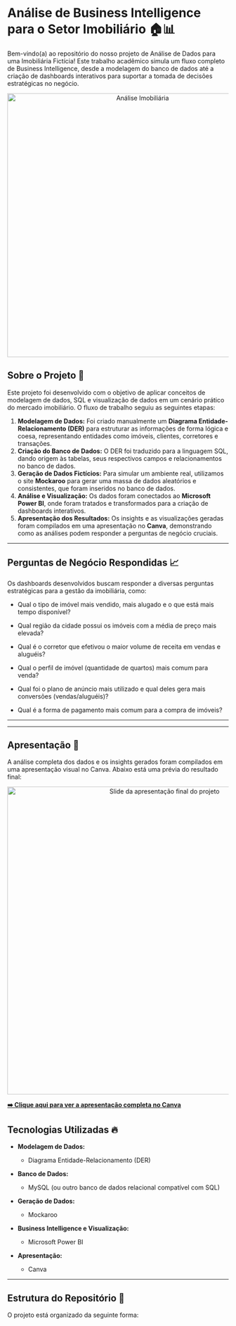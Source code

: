 # Análise de Business Intelligence para o Setor Imobiliário 🏠📊

Bem-vindo(a) ao repositório do nosso projeto de Análise de Dados para uma Imobiliária Fictícia! Este trabalho acadêmico simula um fluxo completo de Business Intelligence, desde a modelagem do banco de dados até a criação de dashboards interativos para suportar a tomada de decisões estratégicas no negócio.

<p align="center">
  <img src="./assets/imobi.jpg" alt=" Análise Imobiliária" width="600">
</p>


## Sobre o Projeto 🚀

Este projeto foi desenvolvido com o objetivo de aplicar conceitos de modelagem de dados, SQL e visualização de dados em um cenário prático do mercado imobiliário. O fluxo de trabalho seguiu as seguintes etapas:

1.  **Modelagem de Dados:** Foi criado manualmente um **Diagrama Entidade-Relacionamento (DER)** para estruturar as informações de forma lógica e coesa, representando entidades como imóveis, clientes, corretores e transações.
2.  **Criação do Banco de Dados:** O DER foi traduzido para a linguagem SQL, dando origem às tabelas, seus respectivos campos e relacionamentos no banco de dados.
3.  **Geração de Dados Fictícios:** Para simular um ambiente real, utilizamos o site **Mockaroo** para gerar uma massa de dados aleatórios e consistentes, que foram inseridos no banco de dados.
4.  **Análise e Visualização:** Os dados foram conectados ao **Microsoft Power BI**, onde foram tratados e transformados para a criação de dashboards interativos.
5.  **Apresentação dos Resultados:** Os insights e as visualizações geradas foram compilados em uma apresentação no **Canva**, demonstrando como as análises podem responder a perguntas de negócio cruciais.

---
## Perguntas de Negócio Respondidas 📈

Os dashboards desenvolvidos buscam responder a diversas perguntas estratégicas para a gestão da imobiliária, como:

-  Qual o tipo de imóvel mais vendido, mais alugado e o que está mais tempo disponível? 

-  Qual região da cidade possui os imóveis com a média de preço mais elevada? 

-   Qual é o corretor que efetivou o maior volume de receita em vendas e aluguéis? 

-   Qual o perfil de imóvel (quantidade de quartos) mais comum para venda? 

-  Qual foi o plano de anúncio mais utilizado e qual deles gera mais conversões (vendas/aluguéis)? 

-   Qual é a forma de pagamento mais comum para a compra de imóveis? 
---

---
##  Apresentação 🎨

A análise completa dos dados e os insights gerados foram compilados em uma apresentação visual no Canva. Abaixo está uma prévia do resultado final:

<p align="center">
  <a href="https://www.canva.com/design/DAGx9Cn7hrg/AGNVKajCnK5-a5M0JpjcXQ/view?utm_content=DAGx9Cn7hrg&utm_campaign=designshare&utm_medium=link2&utm_source=uniquelinks&utlId=h08244fb192" target="_blank">
    <img src="./assets/imobi_dash.jpg" alt="Slide da apresentação final do projeto" width="700">
  </a>
</p>

**[➡️ Clique aqui para ver a apresentação completa no Canva](https://www.canva.com/design/DAGx9Cn7hrg/AGNVKajCnK5-a5M0JpjcXQ/view?utm_content=DAGx9Cn7hrg&utm_campaign=designshare&utm_medium=link2&utm_source=uniquelinks&utlId=h08244fb192)**


## Tecnologias Utilizadas 🔥

-   **Modelagem de Dados:**
    -   Diagrama Entidade-Relacionamento (DER)

-   **Banco de Dados:**
    -   MySQL (ou outro banco de dados relacional compatível com SQL)

-   **Geração de Dados:**
    -   Mockaroo

-   **Business Intelligence e Visualização:**
    -   Microsoft Power BI

-   **Apresentação:**
    -   Canva

---
## Estrutura do Repositório 📁

O projeto está organizado da seguinte forma: